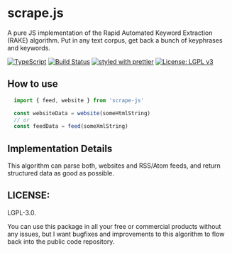 # scrape.js

A pure JS implementation of the Rapid Automated Keyword Extraction (RAKE) algorithm. Put in any text corpus, get back a bunch of keyphrases and keywords.

[![TypeScript](https://badges.frapsoft.com/typescript/code/typescript.svg?v=101)](https://github.com/ellerbrock/typescript-badges/)
[![Build Status](https://travis-ci.org/Anonyfox/scrape-js.svg?branch=master)](https://travis-ci.org/Anonyfox/scrape-js)
[![styled with prettier](https://img.shields.io/badge/styled_with-prettier-ff69b4.svg)](https://github.com/prettier/prettier)
[![License: LGPL v3](https://img.shields.io/badge/License-LGPL%20v3-blue.svg)](http://www.gnu.org/licenses/lgpl-3.0)

## How to use

````javascript
  import { feed, website } from 'scrape-js'

  const websiteData = website(someHtmlString)
  // or
  const feedData = feed(someXmlString)
````

## Implementation Details

This algorithm can parse both, websites and RSS/Atom feeds, and return
structured data as good as possible.

## LICENSE:

LGPL-3.0.

You can use this package in all your free or commercial products without any issues, but I want bugfixes and improvements to this algorithm to flow back into the public code repository.